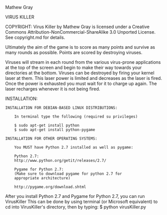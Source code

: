 Mathew Gray

VIRUS KILLER

COPYRIGHT:
Virus Killer by Mathew Gray is licensed under a Creative Commons 
Attribution-NonCommercial-ShareAlike 3.0 Unported License.  See copyright.md for details.

Ultimately the aim of the game is to score as many points and survive 
as many rounds as possible. Points are scored by destroying viruses.

Viruses will stream in each round from the various virus-prone applications 
at the top of the screen and begin to make their way towards your directories 
at the bottom. Viruses can be destroyed by firing your kernel laser at them. 
This laser power is limited and decreases as the laser is fired. Once the power
is exhausted you must wait for it to charge up again. The laser recharges 
whenever it is not being fired.

INSTALLATION:

	INSTALLATION FOR DEBIAN-BASED LINUX DISTRIBUTIONS:

		In terminal type the following (required su privileges)

		$ sudo apt-get install python
		$ sudo apt-get install python-pygame
	
	INSTALLATION FOR OTHER OPERATING SYSTEMS:

		You MUST have Python 2.7 installed as well as pygame:

		Python 2.7:
		http://www.python.org/getit/releases/2.7/
		
        Pygame for Python 2.7: 
        (Make sure to download pygame for python 2.7 for
        appropriate architecture)
		
        http://pygame.org/download.shtml

After you install Python 2.7 and Pygame for Python 2.7, you can run VirusKiller
This can be done by using terminal (or Microsoft equivalent) to cd into 
VirusKiller's directory, then by typing:
$ python virusKiller.py


